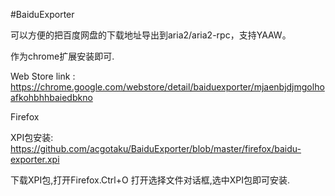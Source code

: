 #BaiduExporter

可以方便的把百度网盘的下载地址导出到aria2/aria2-rpc，支持YAAW。

作为chrome扩展安装即可.

Web Store link : https://chrome.google.com/webstore/detail/baiduexporter/mjaenbjdjmgolhoafkohbhhbaiedbkno

Firefox

XPI包安装:
https://github.com/acgotaku/BaiduExporter/blob/master/firefox/baidu-exporter.xpi

下载XPI包,打开Firefox.Ctrl+O 打开选择文件对话框,选中XPI包即可安装.
